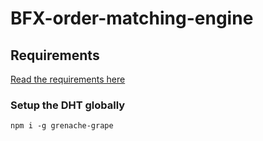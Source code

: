 # BFX-order-matching-engine

## Requirements

[Read the requirements here ](https://github.com/mandeep9888/BFX-order-matching-engine/blob/16f70f30485f6231f60e3b0b68dd9e2411c702b8/node-blockchain.md)

### Setup the DHT globally

```
npm i -g grenache-grape
```
